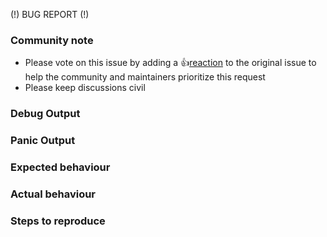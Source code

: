 (!) BUG REPORT (!)
<!--- Report a BUG if something isn't working right --->

### Community note
* Please vote on this issue by adding a 👍[reaction](https://blog.github.com/2016-03-10-add-reactions-to-pull-requests-issues-and-comments/) to the original issue to help the community and maintainers prioritize this request
* Please keep discussions civil

### Debug Output
<!--- return the output of the command producing the bug with the `-l debug` flag --->

### Panic Output
<!--- if the command is producing a panic, please paste the output here (or an appropriate ghostbin link) --->

### Expected behaviour
<!--- what was expected --->

### Actual behaviour
<!--- what actually happened --->

### Steps to reproduce
<!--- List steps to reproduce the error, include as much detail as possible
OS version, TFE/TFC version --->
